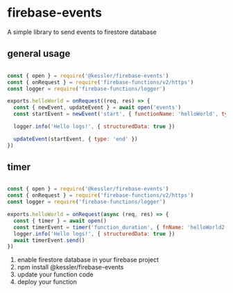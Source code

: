 # firebase-events

A simple library to send events to firestore database

## general usage

```js

const { open } = require('@kessler/firebase-events')
const { onRequest } = require('firebase-functions/v2/https')
const logger = require('firebase-functions/logger')

exports.helloWorld = onRequest((req, res) => {
  const { newEvent, updateEvent } = await open('events')  
  const startEvent = newEvent('start', { functionName: 'helloWorld', type: 'start'})

  logger.info('Hello logs!', { structuredData: true })

  updateEvent(startEvent, { type: 'end' })
})

```

## timer

```js

const { open } = require('@kessler/firebase-events')
const { onRequest } = require('firebase-functions/v2/https')
const logger = require('firebase-functions/logger')

exports.helloWorld = onRequest(async (req, res) => {
  const { timer } = await open()
  const timerEvent = timer('function_duration', { fnName: 'helloWorld2' })
  logger.info('Hello logs!', { structuredData: true })
  await timerEvent.send()
})

```




1. enable firestore database in your firebase project
2. npm install @kessler/firebase-events
3. update your function code
4. deploy your function

